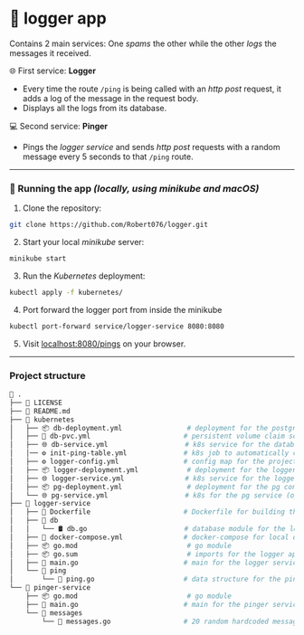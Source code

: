 # 🚀 logger app
Contains 2 main services: One *spams* the other while the other *logs* the messages it received.

🌐 First service: **Logger**
- Every time the route `/ping` is being called with an *http post* request, it adds a log of the message in the request body.
- Displays all the logs from its database.

💻 Second service: **Pinger**
- Pings the *logger service* and sends *http post* requests with a random message every 5 seconds to that `/ping` route.

---

### 🏁 Running the app ***(locally, using minikube and macOS)***

1. Clone the repository:

```bash
git clone https://github.com/Robert076/logger.git
```

2. Start your local *minikube* server:

```bash
minikube start
```

3. Run the *Kubernetes* deployment:

```bash
kubectl apply -f kubernetes/
```

4. Port forward the logger port from inside the minikube

```bash
kubectl port-forward service/logger-service 8080:8080
```

5. Visit [localhost:8080/pings](http://localhost:8080/pings) on your browser.

---

### Project structure

```bash
📁 .
├── 📜 LICENSE
├── 📘 README.md
├── 📁 kubernetes
│   ├── 📦 db-deployment.yml                # deployment for the postgres container
│   ├── 💾 db-pvc.yml                       # persistent volume claim so we don't lose the data from the database
│   ├── 🌐 db-service.yml                   # k8s service for the database
│   │── ⚙️ init-ping-table.yml              # k8s job to automatically create the table in he database so the program works as expected with no manual intervention
│   ├── ⚙️ logger-config.yml                # config map for the project's env vars
│   ├── 📦 logger-deployment.yml            # deployment for the logger service
│   ├── 🌐 logger-service.yml               # k8s service for the logger
│   ├── 📦 pg-deployment.yml                # deployment for the pg container (optional, we don't use pg anyways)
│   └── 🌐 pg-service.yml                   # k8s for the pg service (optional, we don't use pg anyways)
├── 📁 logger-service
│   ├── 🐳 Dockerfile                       # Dockerfile for building the logger image
│   ├── 📁 db
│   │   └── 🛢️ db.go                        # database module for the logger app
│   ├── 🐙 docker-compose.yml               # docker-compose for local development, run with this if you don't want to use k8s
│   ├── 📦 go.mod                           # go module
│   ├── 📦 go.sum                           # imports for the logger app
│   ├── 🚀 main.go                          # main for the logger service
│   └── 📁 ping            
│       └── 📄 ping.go                      # data structure for the ping
└── 📁 pinger-service
    ├── 📦 go.mod                           # go module
    ├── 🚀 main.go                          # main for the pinger service
    └── 📁 messages
        └── 💬 messages.go                  # 20 random hardcoded messages
```
